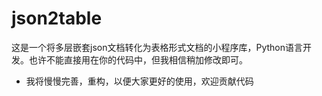 # json2table
这是一个将多层嵌套json文档转化为表格形式文档的小程序库，Python语言开发。也许不能直接用在你的代码中，但我相信稍加修改即可。
- 我将慢慢完善，重构，以便大家更好的使用，欢迎贡献代码
